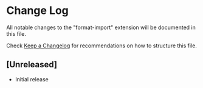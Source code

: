 # Change Log

All notable changes to the "format-import" extension will be documented in this file.

Check [Keep a Changelog](http://keepachangelog.com/) for recommendations on how to structure this file.

## [Unreleased]

- Initial release